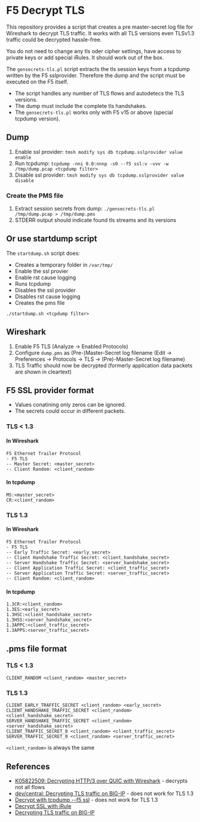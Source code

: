# F5 Decrypt TLS

This repository provides a script that creates a pre master-secret log file for Wireshark to decrypt TLS traffic. It works with all TLS versions even TLSv1.3 traffic could be decrypted hassle-free.

You do not need to change any tls oder cipher settings, have access to private keys or add special iRules. It should work out of the box.

The `gensecrets-tls.pl` script extracts the tls session keys from a tcpdump written by the F5 sslprovider. Therefore the dump and the script must be executed on the F5 itself.

- The script handles any number of TLS flows and autodetecs the TLS versions.
- The dump must include the complete tls handshakes.
- The `gensecrets-tls.pl` works only with F5 v15 or above (special tcpdump version).

## Dump

1. Enable ssl provider: `tmsh modify sys db tcpdump.sslprovider value enable`
2. Run tcpdump: `tcpdump -nni 0.0:nnnp -s0 --f5 ssl:v -vvv -w /tmp/dump.pcap <tcpdump filter>`
3. Disable ssl provider: `tmsh modify sys db tcpdump.sslprovider value disable`

### Create the PMS file

1. Extract session secrets from dump: `./gensecrets-tls.pl /tmp/dump.pcap > /tmp/dump.pms`
2. STDERR output should indicate found tls streams and its versions

## Or use startdump script

The `startdump.sh` script does:

- Creates a temporary folder in `/var/tmp/`
- Enable the ssl provier
- Enable rst cause logging
- Runs tcpdump
- Disables the ssl provider
- Disables rst cause logging
- Creates the pms file

```
./startdump.sh <tcpdump filter>
```

## Wireshark

1. Enable F5 TLS (Analyze → Enabled Protocols)
2. Configure `dump.pms` as (Pre-)Master-Secret log filename (Edit → Preferences → Protocols → TLS → (Pre)-Master-Secret log filename)
3. TLS Traffic should now be decrypted (formerly application data packets are shown in cleartext)

## F5 SSL provider format

- Values conatining only zeros can be ignored.
- The secrets could occur in different packets.

### TLS < 1.3

#### In Wireshark

```
F5 Ethernet Trailer Protocol
- F5 TLS
-- Master Secret: <master_secret>
-- Client Random: <client_random>
```

#### In tcpdump

```
MS:<master_secret>
CR:<client_random>
```

### TLS 1.3

#### In Wireshark

```
F5 Ethernet Trailer Protocol
- F5 TLS
-- Early Traffic Secret: <early_secret>
-- Client Handshake Traffic Secret: <client_handshake_secret>
-- Server Handshake Traffic Secret: <server_handshake_secret>
-- Client Application Traffic Secret: <client_traffic_secret>
-- Server Application Traffic Secret: <server_traffic_secret>
-- Client Random: <client_random>
```

#### In tcpdump

```
1.3CR:<client_random>
1.3ES:<early_secret>
1.3HSC:<client_handshake_secret>
1.3HSS:<server_handshake_secret>
1.3APPC:<client_traffic_secret>
1.3APPS:<server_traffic_secret>
```

## .pms file format

### TLS < 1.3

```
CLIENT_RANDOM <client_random> <master_secret>
```

### TLS 1.3

```
CLIENT_EARLY_TRAFFIC_SECRET <client_random> <early_secret>
CLIENT_HANDSHAKE_TRAFFIC_SECRET <client_random> <client_handshake_secret>
SERVER_HANDSHAKE_TRAFFIC_SECRET <client_random> <server_handshake_secret>
CLIENT_TRAFFIC_SECRET_0 <client_random> <client_traffic_secret>
SERVER_TRAFFIC_SECRET_0 <client_random> <server_traffic_secret>
```
`<client_random>` is always the same

## References

- [K05822509: Decrypting HTTP/3 over QUIC with Wireshark](https://support.f5.com/csp/article/K05822509) - decrypts not all flows
- [dev/central: Decrypting TLS traffic on BIG-IP](https://devcentral.f5.com/s/articles/Decrypting-TLS-traffic-on-BIG-IP) - does not work for TLS 1.3
- [Decrypt with tcpdump --f5 ssl](https://clouddocs.f5.com/training/community/adc/html/class4/module1/lab10.html) - does not work for TLS 1.3
- [Decrypt SSL with iRule](https://clouddocs.f5.com/training/community/adc/html/class4/module1/lab12.html#decrypt-ssl-with-irule)
- [Decrypting TLS traffic on BIG-IP](https://community.f5.com/t5/technical-articles/decrypting-tls-traffic-on-big-ip/ta-p/280936)
